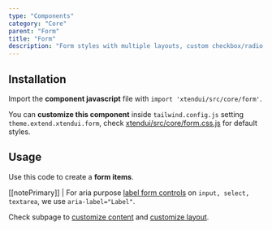 ```yaml
---
type: "Components"
category: "Core"
parent: "Form"
title: "Form"
description: "Form styles with multiple layouts, custom checkbox/radio, javascript validation, and more."
---
```


## Installation

Import the **component javascript** file with `import 'xtendui/src/core/form'`.

You can **customize this component** inside `tailwind.config.js` setting `theme.extend.xtendui.form`, check [xtendui/src/core/form.css.js](https://github.com/minimit/xtendui/blob/beta/src/core/form.css.js) for default styles.

## Usage

Use this code to create a **form items**.

[[notePrimary]]
| For aria purpose [label form controls](https://www.w3.org/WAI/tutorials/forms/labels/) on `input, select, textarea`, we use `aria-label="Label"`.

<demo>
  <demoinline src="demos/components/core/form/usage">
  </demoinline>
</demo>

Check subpage to [customize content](/components/core/form/content) and [customize layout](/components/core/form/layout).
